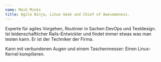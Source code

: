 ```yaml
---
name: Meik Minks
title: Agile Ninja, Linux Geek und Chief of Awesomeness.
---
```

Experte für agiles Vorgehen, Routinier in Sachen DevOps und Testdesign. Ist 
leidenschaftlicher Rails-Entwickler und findet immer etwas was man testen kann. 
Er ist der Techniker der Firma.

Kann mit verbundenen Augen und einem Taschenmesser: Einen Linux-Kernel 
kompilieren.
